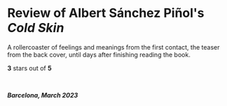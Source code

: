 &nbsp;

# Review of Albert Sánchez Piñol's _Cold Skin_

A rollercoaster of feelings and meanings from the first contact, the teaser from the back cover, until days after finishing reading the book.

**3** stars out of **5**

&nbsp;

***Barcelona, March 2023*** 
